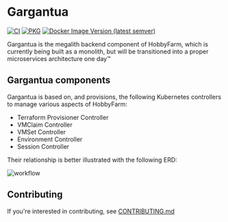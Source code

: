 # Gargantua

[![CI](https://github.com/hobbyfarm/gargantua/actions/workflows/ci.yml/badge.svg?branch=master)](https://github.com/hobbyfarm/gargantua/actions/workflows/ci.yml)
[![PKG](https://github.com/hobbyfarm/gargantua/actions/workflows/pkg.yml/badge.svg?branch=master)](https://github.com/hobbyfarm/gargantua/actions/workflows/pkg.yml)
[![Docker Image Version (latest semver)](https://img.shields.io/docker/v/hobbyfarm/gargantua?label=Docker)](https://hub.docker.com/r/hobbyfarm/gargantua)

Gargantua is the megalith backend component of HobbyFarm, which is currently being built as a monolith, but will be transitioned into a proper microservices architecture one day™

## Gargantua components

Gargantua is based on, and provisions, the following Kubernetes controllers to manage various aspects of HobbyFarm:

- Terraform Provisioner Controller
- VMClaim Controller
- VMSet Controller
- Environment Controller
- Session Controller

Their relationship is better illustrated with the following ERD:

![workflow](./artifacts/diagrams/Workflow.png)

## Contributing

If you're interested in contributing, see [CONTRIBUTING.md](CONTRIBUTING.md)
